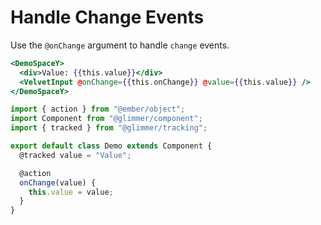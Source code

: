 # Handle Change Events

Use the `@onChange` argument to handle `change` events.

```hbs template
<DemoSpaceY>
  <div>Value: {{this.value}}</div>
  <VelvetInput @onChange={{this.onChange}} @value={{this.value}} />
</DemoSpaceY>
```

```js component
import { action } from "@ember/object";
import Component from "@glimmer/component";
import { tracked } from "@glimmer/tracking";

export default class Demo extends Component {
  @tracked value = "Value";

  @action
  onChange(value) {
    this.value = value;
  }
}
```
